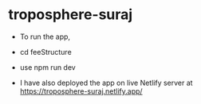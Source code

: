 # troposphere-suraj

- To run the app,
- cd feeStructure
- use npm run dev

- I have also deployed the app on live Netlify server at https://troposphere-suraj.netlify.app/